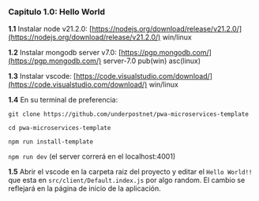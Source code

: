### Capitulo 1.0: Hello World

**1.1** Instalar node v21.2.0: [https://nodejs.org/download/release/v21.2.0/](https://nodejs.org/download/release/v21.2.0/) win/linux

**1.2** Instalar mongodb server v7.0: [https://pgp.mongodb.com/](https://pgp.mongodb.com/) server-7.0 pub(win) asc(linux)

**1.3** Instalar vscode: [https://code.visualstudio.com/download/](https://code.visualstudio.com/download/) win/linux

**1.4** En su terminal de preferencia:

`git clone https://github.com/underpostnet/pwa-microservices-template`

`cd pwa-microservices-template`

`npm run install-template`

`npm run dev` (el server correrá en el localhost:4001)

**1.5** Abrir el vscode en la carpeta raiz del proyecto y editar el `Hello World!!` que esta en `src/client/Default.index.js` por algo random. El cambio se reflejará en la página de inicio de la aplicación.
